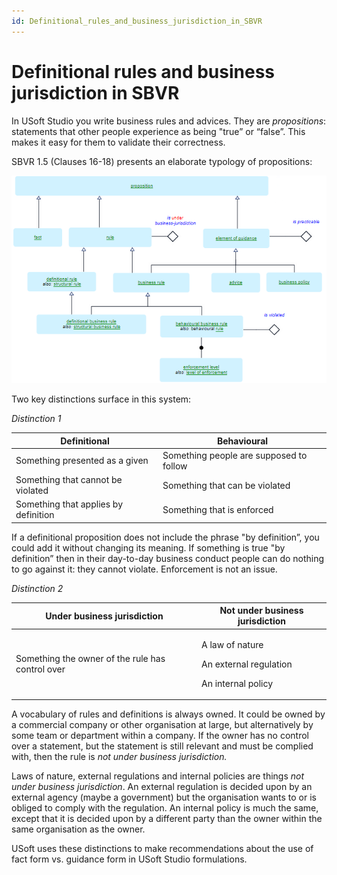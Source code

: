 ```yaml
---
id: Definitional_rules_and_business_jurisdiction_in_SBVR
---
```


# Definitional rules and business jurisdiction in SBVR

In USoft Studio you write business rules and advices. They are *propositions*: statements that other people experience as being "true” or “false”. This makes it easy for them to validate their correctness.

SBVR 1.5 (Clauses 16-18) presents an elaborate typology of propositions:

![](./assets/4fb3dba6-5599-4fb6-8e59-3f5705acba3b.png)

Two key distinctions surface in this system:

*Distinction 1*

|**Definitional**|**Behavioural**|
|--------|--------|
|Something presented as a given|Something people are supposed to follow|
|Something that cannot be violated|Something that can be violated|
|Something that applies by definition|Something that is enforced|



If a definitional proposition does not include the phrase "by definition”, you could add it without changing its meaning. If something is true "by definition” then in their day-to-day business conduct people can do nothing to go against it: they cannot violate. Enforcement is not an issue.

*Distinction 2*

|**Under business jurisdiction**|**Not under business jurisdiction**|
|--------|--------|
|Something the owner of the rule has control over|<p>A law of nature</p><p>An external regulation</p><p>An internal policy</p>|



A vocabulary of rules and definitions is always owned. It could be owned by a commercial company or other organisation at large, but alternatively by some team or department within a company. If the owner has no control over a statement, but the statement is still relevant and must be complied with, then the rule is *not under business jurisdiction.* 

Laws of nature, external regulations and internal policies are things *not under business jurisdiction*. An external regulation is decided upon by an external agency (maybe a government) but the organisation wants to or is obliged to comply with the regulation. An internal policy is much the same, except that it is decided upon by a different party than the owner within the same organisation as the owner.

USoft uses these distinctions to make recommendations about the use of fact form vs. guidance form in USoft Studio formulations.